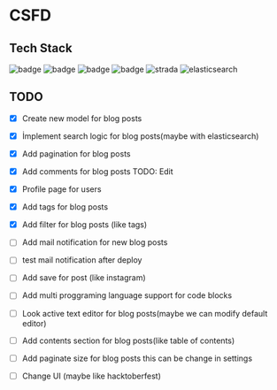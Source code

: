 # CSFD
## Tech Stack
![badge](https://img.shields.io/badge/Ruby-8c1f28.svg?style=for-the-badge&logo=Ruby&logoColor=8c1f28&labelColor=F2F2F2)
![badge](https://img.shields.io/badge/Ruby%20on%20Rails-8c1f28.svg?style=for-the-badge&logo=RubyonRails&logoColor=8c1f28&labelColor=F2F2F2)
![badge](https://img.shields.io/badge/postgresql-8c1f28.svg?style=for-the-badge&logo=postgresql&logoColor=8c1f28&labelColor=F2F2F2)
![badge](https://img.shields.io/badge/tailwind-8c1f28.svg?style=for-the-badge&logo=tailwind&logoColor=8c1f28&labelColor=F2F2F2)
![strada](https://img.shields.io/badge/strada-8c1f28.svg?style=for-the-badge&logo=strada&logoColor=8c1f28&labelColor=F2F2F2)
![elasticsearch](https://img.shields.io/badge/elasticsearch-8c1f28.svg?style=for-the-badge&logo=elasticsearch&logoColor=8c1f28&labelColor=F2F2F2)

## TODO
- [x] Create new model for blog posts
- [x] İmplement search logic for blog posts(maybe with elasticsearch)
- [x] Add pagination for blog posts
- [x] Add comments for blog posts TODO: Edit
- [x] Profile page for users
- [x] Add tags for blog posts
- [x] Add filter for blog posts (like tags)
- [ ] Add mail notification for new blog posts
 - [ ] test mail notification after deploy
- [ ] Add save for post (like instagram)
- [ ] Add multi proggraming language support for code blocks
- [ ] Look active text editor for blog posts(maybe we can modify default editor)
- [ ] Add contents section for blog posts(like table of contents)
- [ ] Add paginate size for blog posts this can be change in settings
- [ ] Change UI (maybe like hacktoberfest)

